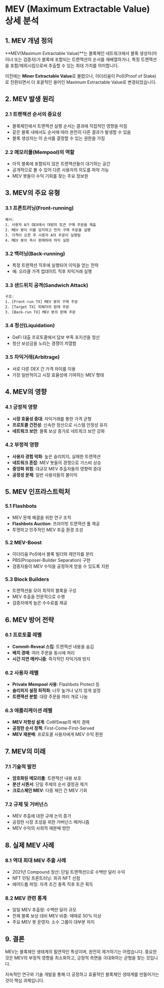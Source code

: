 # MEV (Maximum Extractable Value) 상세 분석

## 1. MEV 개념 정의

**MEV(Maximum Extractable Value)**는 블록체인 네트워크에서 블록 생성자(마이너 또는 검증자)가 블록에 포함되는 트랜잭션의 순서를 재배열하거나, 특정 트랜잭션을 포함/제외시킴으로써 추출할 수 있는 최대 가치를 의미합니다.

이전에는 **Miner Extractable Value**로 불렸으나, 이더리움이 PoS(Proof of Stake)로 전환되면서 더 포괄적인 용어인 Maximum Extractable Value로 변경되었습니다.

## 2. MEV 발생 원리

### 2.1 트랜잭션 순서의 중요성
- 블록체인에서 트랜잭션 실행 순서는 결과에 직접적인 영향을 미침
- 같은 블록 내에서도 순서에 따라 완전히 다른 결과가 발생할 수 있음
- 블록 생성자는 이 순서를 결정할 수 있는 권한을 가짐

### 2.2 메모리풀(Mempool)의 역할
- 아직 블록에 포함되지 않은 트랜잭션들이 대기하는 공간
- 공개적으로 볼 수 있어 다른 사용자의 의도를 파악 가능
- MEV 봇들이 수익 기회를 찾는 주요 정보원

## 3. MEV의 주요 유형

### 3.1 프론트러닝(Front-running)
```
예시: 
1. 사용자 A가 DEX에서 대량의 토큰 구매 주문을 제출
2. MEV 봇이 이를 감지하고 먼저 구매 주문을 실행
3. 가격이 오른 후 사용자 A의 주문이 실행됨
4. MEV 봇이 즉시 판매하여 차익 실현
```

### 3.2 백러닝(Back-running)
- 특정 트랜잭션 직후에 실행되어 이익을 얻는 전략
- 예: 오라클 가격 업데이트 직후 차익거래 실행

### 3.3 샌드위치 공격(Sandwich Attack)
```
구조:
1. [Front-run TX] MEV 봇의 구매 주문
2. [Target TX] 피해자의 원래 주문
3. [Back-run TX] MEV 봇의 판매 주문
```

### 3.4 청산(Liquidation)
- DeFi 대출 프로토콜에서 담보 부족 포지션을 청산
- 청산 보상금을 노리는 경쟁이 치열함

### 3.5 차익거래(Arbitrage)
- 서로 다른 DEX 간 가격 차이를 이용
- 가장 일반적이고 시장 효율성에 기여하는 MEV 형태

## 4. MEV의 영향

### 4.1 긍정적 영향
- **시장 효율성 증대**: 차익거래를 통한 가격 균형
- **프로토콜 건전성**: 신속한 청산으로 시스템 안정성 유지
- **네트워크 보안**: 블록 보상 증가로 네트워크 보안 강화

### 4.2 부정적 영향
- **사용자 경험 악화**: 높은 슬리피지, 실패한 트랜잭션
- **네트워크 혼잡**: MEV 봇들의 경쟁으로 가스비 상승
- **중앙화 위험**: 대규모 MEV 추출자들의 영향력 증대
- **공정성 문제**: 일반 사용자들의 불이익

## 5. MEV 인프라스트럭처

### 5.1 Flashbots
- MEV 문제 해결을 위한 연구 조직
- **Flashbots Auction**: 프라이빗 트랜잭션 풀 제공
- 투명하고 민주적인 MEV 추출 환경 조성

### 5.2 MEV-Boost
- 이더리움 PoS에서 블록 빌더와 제안자를 분리
- PBS(Proposer-Builder Separation) 구현
- 검증자들이 MEV 수익을 공정하게 얻을 수 있도록 지원

### 5.3 Block Builders
- 트랜잭션을 모아 최적의 블록을 구성
- MEV 추출을 전문적으로 수행
- 검증자에게 높은 수수료를 제공

## 6. MEV 방어 전략

### 6.1 프로토콜 레벨
- **Commit-Reveal 스킴**: 트랜잭션 내용을 숨김
- **배치 경매**: 여러 주문을 동시에 처리
- **시간 지연 메커니즘**: 즉각적인 차익거래 방지

### 6.2 사용자 레벨
- **Private Mempool 사용**: Flashbots Protect 등
- **슬리피지 설정 최적화**: 너무 높거나 낮지 않게 설정
- **트랜잭션 분할**: 대량 주문을 여러 개로 나눔

### 6.3 애플리케이션 레벨
- **MEV 저항성 설계**: CoWSwap의 배치 경매
- **공정한 순서 정책**: First-Come-First-Served
- **MEV 재분배**: 프로토콜 사용자에게 MEV 수익 환원

## 7. MEV의 미래

### 7.1 기술적 발전
- **암호화된 메모리풀**: 트랜잭션 내용 보호
- **분산 시퀀서**: 단일 주체의 순서 결정권 제거
- **크로스체인 MEV**: 다중 체인 간 MEV 기회

### 7.2 규제 및 거버넌스
- MEV 추출에 대한 규제 논의 증가
- 공정한 시장 조성을 위한 거버넌스 메커니즘
- MEV 수익의 사회적 재분배 방안

## 8. 실제 MEV 사례

### 8.1 역대 최대 MEV 추출 사례
- 2021년 Compound 청산: 단일 트랜잭션으로 수백만 달러 수익
- NFT 민팅 프론트러닝: 희귀 NFT 선점
- 에어드롭 파밍: 자격 조건 충족 직후 토큰 획득

### 8.2 MEV 관련 통계
- 일일 MEV 추출량: 수백만 달러 규모
- 전체 블록 보상 대비 MEV 비중: 때때로 50% 이상
- 주요 MEV 봇 운영자: 소수 그룹이 대부분 차지

## 9. 결론

MEV는 블록체인 생태계의 필연적인 특성이며, 완전히 제거하기는 어렵습니다. 중요한 것은 MEV의 부정적 영향을 최소화하고, 긍정적 측면을 극대화하는 균형을 찾는 것입니다. 

지속적인 연구와 기술 개발을 통해 더 공정하고 효율적인 블록체인 생태계를 만들어가는 것이 핵심 과제입니다.
